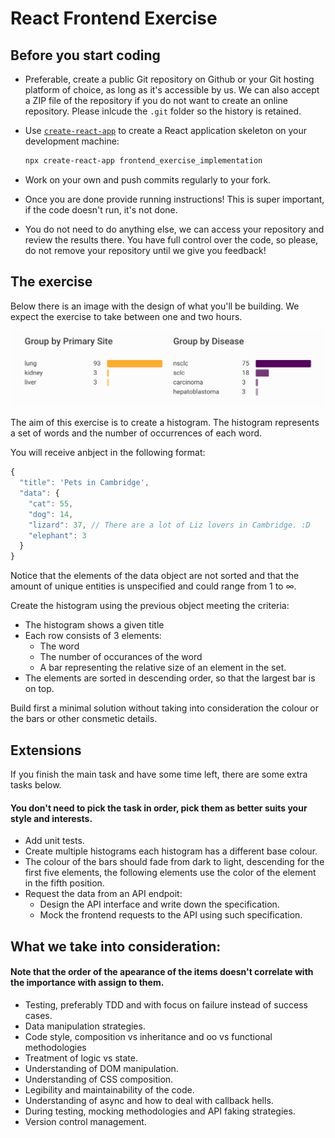 # React Frontend Exercise

## Before you start coding

- Preferable, create a public Git repository on Github or your Git hosting platform of choice, as long as it's accessible by us. We can also accept a ZIP file of the repository if you do not want to create an online repository. Please inlcude the `.git` folder so the history is retained.
- Use [`create-react-app`](https://github.com/facebook/create-react-app) to create a React application skeleton on your development machine:

  ```bash
  npx create-react-app frontend_exercise_implementation
  ```

- Work on your own and push commits regularly to your fork.
- Once you are done provide running instructions! This is super important, if the code doesn't run, it's not done.
- You do not need to do anything else, we can access your repository and review the results there. You have full control over the code, so please, do not remove your repository until we give you feedback!

## The exercise

Below there is an image with the design of what you'll be building. We expect the exercise to take between one and two hours.

![Design](design.png)

The aim of this exercise is to create a histogram. The histogram represents a set of words and the number of occurrences of each word.

You will receive anbject in the following format:

```js
{
  "title": 'Pets in Cambridge',
  "data": {
    "cat": 55,
    "dog": 14,
    "lizard": 37, // There are a lot of Liz lovers in Cambridge. :D
    "elephant": 3
  }
}
```

Notice that the elements of the data object are not sorted and that the amount of unique entities is unspecified and could range from 1 to ∞.

Create the histogram using the previous object meeting the criteria:

- The histogram shows a given title
- Each row consists of 3 elements:
  - The word
  - The number of occurances of the word
  - A bar representing the relative size of an element in the set.
- The elements are sorted in descending order, so that the largest bar is on top.

Build first a minimal solution without taking into consideration the colour or the bars or other consmetic details.

## Extensions

If you finish the main task and have some time left, there are some extra tasks below.

#### You don't need to pick the task in order, pick them as better suits your style and interests.

- Add unit tests.
- Create multiple histograms each histogram has a different base colour.
- The colour of the bars should fade from dark to light, descending for the first five elements, the following elements use the color of the element in the fifth position.
- Request the data from an API endpoit:
  - Design the API interface and write down the specification.
  - Mock the frontend requests to the API using such specification.

## What we take into consideration:

#### Note that the order of the apearance of the items doesn't correlate with the importance with assign to them.

- Testing, preferably TDD and with focus on failure instead of success cases.
- Data manipulation strategies.
- Code style, composition vs inheritance and oo vs functional methodologies
- Treatment of logic vs state.
- Understanding of DOM manipulation.
- Understanding of CSS composition.
- Legibility and maintainability of the code.
- Understanding of async and how to deal with callback hells.
- During testing, mocking methodologies and API faking strategies.
- Version control management.
